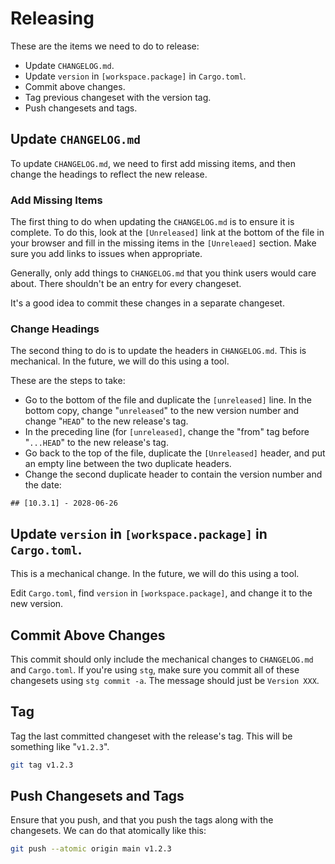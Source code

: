 # Releasing

These are the items we need to do to release:
  - Update `CHANGELOG.md`.
  - Update `version` in `[workspace.package]` in `Cargo.toml`.
  - Commit above changes.
  - Tag previous changeset with the version tag.
  - Push changesets and tags.

## Update `CHANGELOG.md`

To update `CHANGELOG.md`, we need to first add missing items, and then change
the headings to reflect the new release.

### Add Missing Items

The first thing to do when updating the `CHANGELOG.md` is to ensure it is complete.
To do this, look at the `[Unreleased]` link at the bottom of the file in your
browser and fill in the missing items in the `[Unreleaed]` section. Make sure
you add links to issues when appropriate.

Generally, only add things to `CHANGELOG.md` that you think users would care
about. There shouldn't be an entry for every changeset.

It's a good idea to commit these changes in a separate changeset.

### Change Headings

The second thing to do is to update the headers in `CHANGELOG.md`. This is
mechanical. In the future, we will do this using a tool.

These are the steps to take:
  - Go to the bottom of the file and duplicate the `[unreleased]` line. In the
    bottom copy, change "`unreleased`" to the new version number and change
    "`HEAD`" to the new release's tag.
  - In the preceding line (for `[unreleased]`, change the "from" tag before
    "`...HEAD`" to the new release's tag.
  - Go back to the top of the file, duplicate the `[Unreleased]` header, and
    put an empty line between the two duplicate headers.
  - Change the second duplicate header to contain the version number and the
    date:
```
## [10.3.1] - 2028-06-26
```

## Update `version` in `[workspace.package]` in `Cargo.toml`.

This is a mechanical change. In the future, we will do this using a tool.

Edit `Cargo.toml`, find `version` in `[workspace.package]`, and change it to
the new version.

## Commit Above Changes

This commit should only include the mechanical changes to `CHANGELOG.md` and
`Cargo.toml`. If you're using `stg`, make sure you commit all of these
changesets using `stg commit -a`. The message should just be `Version XXX`.

## Tag

Tag the last committed changeset with the release's tag. This will be something
like "`v1.2.3`".
```bash
git tag v1.2.3
```

## Push Changesets and Tags

Ensure that you push, and that you push the tags along with the changesets. We
can do that atomically like this:
```bash
git push --atomic origin main v1.2.3
```
